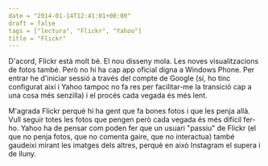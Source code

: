 ```yaml
---
date = "2014-01-14T12:41:01+00:00"
draft = false
tags = ["lectura", "Flickr", "Yahoo"]
title = "Flickr"
---
```

D'acord, Flickr està molt bé. El nou disseny mola. Les noves visualitzacions de fotos també. Però no hi ha cap app oficial digna a Windows Phone. Per entrar he d'iniciar sessió a través del compte de Google (sí, ho tinc configurat així i Yahoo tampoc no fa res per facilitar-me la transició cap a una cosa més senzilla) i el procés cada vegada és més lent. 

M'agrada Flickr perquè hi ha gent que fa bones fotos i que les penja allà. Vull seguir totes les fotos que pengen però cada vegada és més difícil fer-ho. Yahoo ha de pensar com poden fer que un usuari "passiu" de Flickr (el que no penja fotos, que no comenta gaire, que no interactua) també gaudeixi mirant les imatges dels altres, perquè en això Instagram el supera i de lluny.